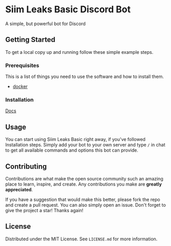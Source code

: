 # Siim Leaks Basic Discord Bot

A simple, but powerful bot for Discord

## Getting Started

To get a local copy up and running follow these simple example steps.

### Prerequisites

This is a list of things you need to use the software and how to install them.

* [docker](https://docs.docker.com/engine/install/)

### Installation

[Docs](https://docs.2f.ee/)

## Usage

You can start using Siim Leaks Basic right away, if you've followed Installation steps. Simply add your bot to your own
server and type `/` in chat to get all available commands and options this bot can provide.

## Contributing

Contributions are what make the open source community such an amazing place to learn, inspire, and create. Any
contributions you make are **greatly appreciated**.

If you have a suggestion that would make this better, please fork the repo and create a pull request. You can also
simply open an issue.
Don't forget to give the project a star! Thanks again!

## License

Distributed under the MIT License. See `LICENSE.md` for more information.
